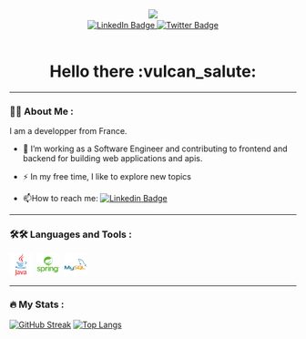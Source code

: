 <div id="header" align="center">
  <img src="https://media.giphy.com/media/cst5AXzPxRLyIwMNsV/giphy.gif" width="400"/>
</div>
<div id="badges" align="center">
  <a href="https://www.linkedin.com/in/elodie-gareil-001287a4">
    <img src="https://img.shields.io/badge/LinkedIn-blue?style=for-the-badge&logo=linkedin&logoColor=white" alt="LinkedIn Badge"/>
  </a>
  <a href="https://twitter.com/Tyriia">
    <img src="https://img.shields.io/badge/Twitter-blue?style=for-the-badge&logo=twitter&logoColor=white" alt="Twitter Badge"/>
  </a>
</div>
<div id="profile-views" align="center">
    <img src="https://komarev.com/ghpvc/?username=BlondeLegendaire&style=flat-square&color=blueviolet" alt=""/>
</div>

<h1 align="center">Hello there :vulcan_salute:</h1>

---

### :woman_technologist: About Me :
I am a developper from France.
- :telescope: I’m working as a Software Engineer and contributing to frontend and backend for building web applications and apis.


- :zap: In my free time, I like to explore new topics

- :mailbox:How to reach me: [![Linkedin Badge](https://img.shields.io/badge/-Linkedin-blue?style=flat&logo=Linkedin&logoColor=white)](https://fr.linkedin.com/in/elodie-gareil)

---

### 🛠:hammer_and_wrench: Languages and Tools :
<div>
    <img src="https://github.com/devicons/devicon/blob/master/icons/java/java-original-wordmark.svg" title="Java" alt="Java" width="40" height="40"/>&nbsp;
    <img src="https://github.com/devicons/devicon/blob/master/icons/spring/spring-original-wordmark.svg" title="Spring" alt="Spring" width="40" height="40"/>&nbsp;
    <img src="https://github.com/devicons/devicon/blob/master/icons/mysql/mysql-original-wordmark.svg" title="MySQL"  alt="MySQL" width="40" height="40"/>&nbsp;
</div>

---

### :fire: My Stats :
[![GitHub Streak](https://github-readme-streak-stats.herokuapp.com/?user=blondelegendaire)](https://git.io/streak-stats)
[![Top Langs](https://github-readme-stats.vercel.app/api/top-langs/?username=blondelegendaire&layout=compact&theme=vision-friendly-dark)](https://github.com/anuraghazra/github-readme-stats)

<!--
**BlondeLegendaire/BlondeLegendaire** is a ✨ _special_ ✨ repository because its `README.md` (this file) appears on your GitHub profile.

Here are some ideas to get you started:

- 🔭 I’m currently working on ...
- 🌱 I’m currently learning ...
- 👯 I’m looking to collaborate on ...
- 🤔 I’m looking for help with ...
- 💬 Ask me about ...
- 📫 How to reach me: ...
- 😄 Pronouns: ...
- ⚡ Fun fact: ...
-->
